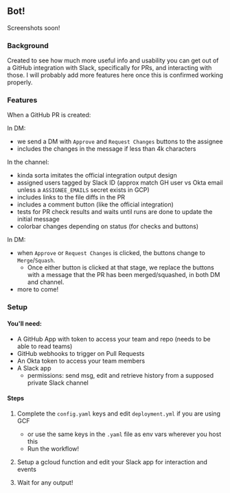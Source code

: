 ## Bot!

Screenshots soon!

### Background

Created to see how much more useful info and usability you can get out of a GitHub integration with Slack, specifically for PRs, and interacting with those.
I will probably add more features here once this is confirmed working properly.

### Features

When a GitHub PR is created:  
  
In DM:
  - we send a DM with `Approve` and `Request Changes` buttons to the assignee
  - includes the changes in the message if less than 4k characters

In the channel:
  - kinda sorta imitates the official integration output design
  - assigned users tagged by Slack ID (approx match GH user vs Okta email unless a `ASSIGNEE_EMAILS` secret exists in GCP)
  - includes links to the file diffs in the PR
  - includes a comment button (like the official integration)
  - tests for PR check results and waits until runs are done to update the initial message
  - colorbar changes depending on status (for checks and buttons)

In DM:
  - when `Approve` or `Request Changes` is clicked, the buttons change to `Merge`/`Squash`.  
    - Once either button is clicked at that stage, we replace the buttons with a message that the PR has been merged/squashed, in both DM and channel.
  - more to come!

### Setup

#### You'll need:
- A GitHub App with token to access your team and repo (needs to be able to read teams)
- GitHub webhooks to trigger on Pull Requests
- An Okta token to access your team members
- A Slack app
  - permissions: send msg, edit and retrieve history from a supposed private Slack channel

#### Steps
1. Complete the `config.yaml` keys and edit `deployment.yml` if you are using GCF
      - or use the same keys in the `.yaml` file as env vars wherever you host this
      - Run the workflow!

2. Setup a gcloud function and edit your Slack app for interaction and events  
3. Wait for any output!
